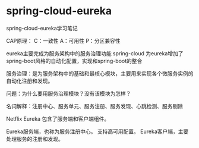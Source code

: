 # spring-cloud-eureka

spring-cloud-eureka学习笔记

CAP原理：
C：一致性
A：可用性
P：分区兼容性

eureka主要完成为服务架构中的服务治理功能
spring-cloud 为eureka增加了spring-boot风格的自动化配置，实现和spring-boot的整合


服务治理：是为服务架构中的基础和最核心模块，主要用来实现各个微服务实例的自动化注册和发现。

问题：为什么要用服务治理模块？没有该模块为怎样？

名词解释：注册中心、服务单元、服务注册、服务发现、心跳检测、服务剔除


Netflix Eureka 包含了服务端和客户端组件。

 Eureka服务端，也称为服务注册中心。  支持高可用配置。
 Eureka客户端，主要处理服务的注册和发现。
 

